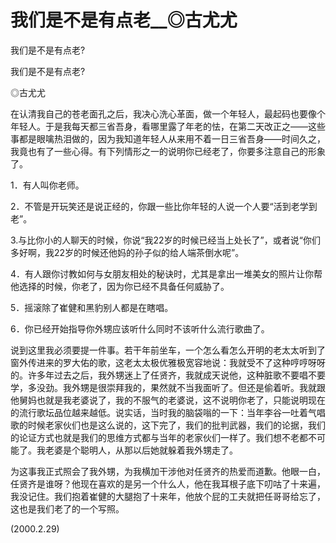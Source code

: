 # 我们是不是有点老__◎古尤尤

我们是不是有点老?

我们是不是有点老?

◎古尤尤

在认清我自己的苍老面孔之后，我决心洗心革面，做一个年轻人，最起码也要像个年轻人。于是我每天都三省吾身，看哪里露了年老的怯，在第二天改正之——这些事都是眼噙热泪做的，因为我知道年轻人从来用不着一日三省吾身——时间久之，我竟也有了一些心得。有下列情形之一的说明你已经老了，你要多注意自己的形象了。

1．有人叫你老师。

2．不管是开玩笑还是说正经的，你跟一些比你年轻的人说一个人要“活到老学到老”。

3.与比你小的人聊天的时候，你说“我22岁的时候已经当上处长了”，或者说“你们多好啊，我22岁的时候还他妈的孙子似的给人端茶倒水呢”。

4．有人跟你讨教如何与女朋友相处的秘诀时，尤其是拿出一堆美女的照片让你帮他选择的时候，你老了，因为你已经不具备任何威胁了。

5．摇滚除了崔健和黑豹别人都是在瞎唱。

6．你已经开始指导你外甥应该听什么同时不该听什么流行歌曲了。

说到这里我必须要提一件事。若干年前坐车，一个怎么看怎么开明的老太太听到了窗外传进来的罗大佑的歌，这老太太极优雅极宽容地说：我就受不了这种哼哼呀呀的。许多年过去之后，我外甥迷上了任贤齐，我就成天说他，这种脏歌不要唱不要学，多没劲。我外甥是很崇拜我的，果然就不当我面听了。但还是偷着听。我就跟他舅妈也就是我老婆说了，我的不服气的老婆说，这不说明你老了，只能说明现在的流行歌坛品位越来越低。说实话，当时我的脑袋嗡的一下：当年李谷一吐着气唱歌的时候老家伙们也是这么说的，这下完了，我们的批判武器，我们的论据，我们的论证方式也就是我们的思维方式都与当年的老家伙们一样了。我们想不老都不可能了。我老婆是个聪明人，从那以后她就躲着我外甥走了。

为这事我正式照会了我外甥，为我横加干涉他对任贤齐的热爱而道歉。他眼一白，任贤齐是谁呀？他现在喜欢的是另一个什么人，他在我耳根子底下叨咕了十来遍，我没记住。我们抱着崔健的大腿抱了十来年，他放个屁的工夫就把任哥哥给忘了，这也是我们老了的一个写照。

(2000.2.29)
